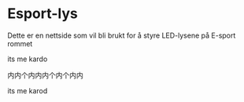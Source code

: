 # Esport-lys

Dette er en nettside som vil bli brukt for å styre LED-lysene på E-sport rommet

its me kardo

内内个内内内个内个内内

its me karod